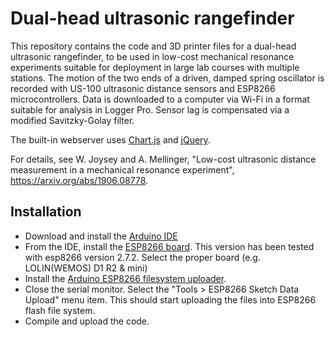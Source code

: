 # Dual-head ultrasonic rangefinder

This repository contains the code and 3D printer files for a dual-head ultrasonic rangefinder, to be used in low-cost mechanical resonance experiments suitable for deployment in large lab courses with multiple stations. The motion of the two ends of a driven, damped spring oscillator is recorded with US-100 ultrasonic distance sensors and ESP8266 microcontrollers. Data is downloaded to a computer via Wi-Fi in a format suitable for analysis in Logger Pro. Sensor lag is compensated via a modified Savitzky-Golay filter. 

The built-in webserver uses [Chart.js](https://www.chartjs.org/) and [jQuery](https://jquery.com/).

For details, see W. Joysey and A. Mellinger, "Low-cost ultrasonic distance measurement in a mechanical resonance experiment", https://arxiv.org/abs/1906.08778.
## Installation
- Download and install the [Arduino IDE](https://www.arduino.cc/en/main/software)
- From the IDE, install the [ESP8266 board](https://arduino-esp8266.readthedocs.io/en/latest/installing.html). This version has been tested with esp8266 version 2.7.2. Select the proper board (e.g. LOLIN(WEMOS) D1 R2 & mini)
- Install the [Arduino ESP8266 filesystem uploader](https://github.com/esp8266/arduino-esp8266fs-plugin).
- Close the serial monitor. Select the "Tools > ESP8266 Sketch Data Upload" menu item. This should start uploading the files into ESP8266 flash file system.
- Compile and upload the code.
